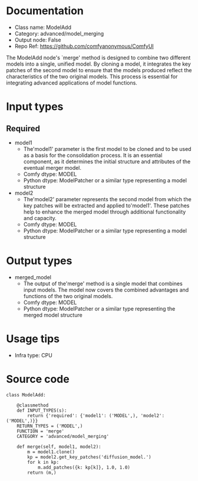 # Documentation
- Class name: ModelAdd
- Category: advanced/model_merging
- Output node: False
- Repo Ref: https://github.com/comfyanonymous/ComfyUI

The ModelAdd node's `merge' method is designed to combine two different models into a single, unified model. By cloning a model, it integrates the key patches of the second model to ensure that the models produced reflect the characteristics of the two original models. This process is essential for integrating advanced applications of model functions.

# Input types
## Required
- model1
    - The'model1' parameter is the first model to be cloned and to be used as a basis for the consolidation process. It is an essential component, as it determines the initial structure and attributes of the eventual merger model.
    - Comfy dtype: MODEL
    - Python dtype: ModelPatcher or a similar type representing a model structure
- model2
    - The'model2' parameter represents the second model from which the key patches will be extracted and applied to'model1'. These patches help to enhance the merged model through additional functionality and capacity.
    - Comfy dtype: MODEL
    - Python dtype: ModelPatcher or a similar type representing a model structure

# Output types
- merged_model
    - The output of the'merge' method is a single model that combines input models. The model now covers the combined advantages and functions of the two original models.
    - Comfy dtype: MODEL
    - Python dtype: ModelPatcher or a similar type representing the merged model structure

# Usage tips
- Infra type: CPU

# Source code
```
class ModelAdd:

    @classmethod
    def INPUT_TYPES(s):
        return {'required': {'model1': ('MODEL',), 'model2': ('MODEL',)}}
    RETURN_TYPES = ('MODEL',)
    FUNCTION = 'merge'
    CATEGORY = 'advanced/model_merging'

    def merge(self, model1, model2):
        m = model1.clone()
        kp = model2.get_key_patches('diffusion_model.')
        for k in kp:
            m.add_patches({k: kp[k]}, 1.0, 1.0)
        return (m,)
```